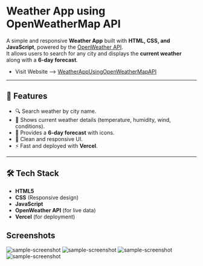 # Weather App using OpenWeatherMap API
A simple and responsive **Weather App** built with **HTML, CSS, and JavaScript**, powered by the [OpenWeather API](https://openweathermap.org/api).  
It allows users to search for any city and displays the **current weather** along with a **6-day forecast**.
- Visit Website --> [WeatherAppUsingOpenWeatherMapAPI](https://weather-app-eight-lake-51.vercel.app/)

---

## 🚀 Features
- 🔍 Search weather by city name.  
- 📍 Shows current weather details (temperature, humidity, wind, conditions).  
- 📆 Provides a **6-day forecast** with icons.  
- 🎨 Clean and responsive UI.  
- ⚡ Fast and deployed with **Vercel**.  

---

## 🛠️ Tech Stack
- **HTML5**  
- **CSS** (Responsive design)  
- **JavaScript**  
- **OpenWeather API** (for live data)  
- **Vercel** (for deployment)




## Screenshots
![sample-screenshot](https://raw.githubusercontent.com/kshitizrohilla/weather-app-using-openweathermap-api/main/screenshots/1.png)
![sample-screenshot](https://raw.githubusercontent.com/kshitizrohilla/weather-app-using-openweathermap-api/main/screenshots/2.png)
![sample-screenshot](https://raw.githubusercontent.com/kshitizrohilla/weather-app-using-openweathermap-api/main/screenshots/3.png)
![sample-screenshot](https://raw.githubusercontent.com/kshitizrohilla/weather-app-using-openweathermap-api/main/screenshots/4.png)








